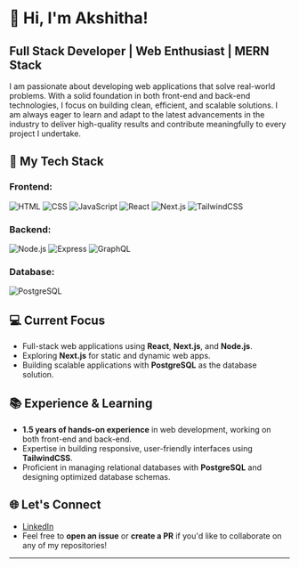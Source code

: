 # 👋 Hi, I'm Akshitha!

## Full Stack Developer | Web Enthusiast | MERN Stack

I am passionate about developing web applications that solve real-world problems. With a solid foundation in both front-end and back-end technologies, I focus on building clean, efficient, and scalable solutions. I am always eager to learn and adapt to the latest advancements in the industry to deliver high-quality results and contribute meaningfully to every project I undertake.

## 🚀 My Tech Stack

### Frontend:
![HTML](https://img.shields.io/badge/-HTML-E34F26?logo=html5&logoColor=white)
![CSS](https://img.shields.io/badge/-CSS-1572B6?logo=css3&logoColor=white)
![JavaScript](https://img.shields.io/badge/-JavaScript-F7DF1E?logo=javascript&logoColor=black)
![React](https://img.shields.io/badge/-React-61DAFB?logo=react&logoColor=white)
![Next.js](https://img.shields.io/badge/-Next.js-000000?logo=next.js&logoColor=white)
![TailwindCSS](https://img.shields.io/badge/-TailwindCSS-38B2AC?logo=tailwindcss&logoColor=white)

### Backend:
![Node.js](https://img.shields.io/badge/-Node.js-8CC84B?logo=node.js&logoColor=white)
![Express](https://img.shields.io/badge/-Express-000000?logo=express&logoColor=white)
![GraphQL](https://img.shields.io/badge/-GraphQL-E10098?logo=graphql&logoColor=white)

### Database:
![PostgreSQL](https://img.shields.io/badge/-PostgreSQL-336791?logo=postgresql&logoColor=white)

## 💻 Current Focus

- Full-stack web applications using **React**, **Next.js**, and **Node.js**.
- Exploring **Next.js** for static and dynamic web apps.
- Building scalable applications with **PostgreSQL** as the database solution.

## 📚 Experience & Learning

- **1.5 years of hands-on experience** in web development, working on both front-end and back-end.
- Expertise in building responsive, user-friendly interfaces using **TailwindCSS**.
- Proficient in managing relational databases with **PostgreSQL** and designing optimized database schemas.

## 🌐 Let's Connect

- [LinkedIn](https://www.linkedin.com/in/lakshmi-akshitha) 
- Feel free to **open an issue** or **create a PR** if you'd like to collaborate on any of my repositories!

---


<!--
**lakshmi-akshitha/lakshmi-akshitha** is a ✨ _special_ ✨ repository because its `README.md` (this file) appears on your GitHub profile.

Here are some ideas to get you started:

- 🔭 I’m currently working on ...
- 🌱 I’m currently learning ...
- 👯 I’m looking to collaborate on ...
- 🤔 I’m looking for help with ...
- 💬 Ask me about ...
- 📫 How to reach me: ...
- 😄 Pronouns: ...
- ⚡ Fun fact: ...
-->
